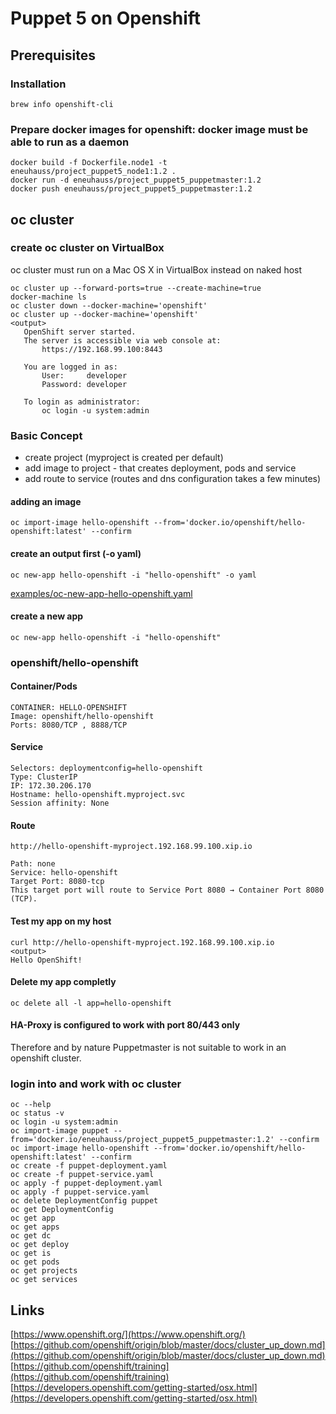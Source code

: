 # Puppet 5 on Openshift
## Prerequisites
### Installation
```
brew info openshift-cli
```

### Prepare docker images for openshift: docker image must be able to run as a daemon
```
docker build -f Dockerfile.node1 -t eneuhauss/project_puppet5_node1:1.2 .
docker run -d eneuhauss/project_puppet5_puppetmaster:1.2
docker push eneuhauss/project_puppet5_puppetmaster:1.2
```

## oc cluster
### create oc cluster on VirtualBox
oc cluster must run on a Mac OS X in VirtualBox instead on naked host
```
oc cluster up --forward-ports=true --create-machine=true
docker-machine ls
oc cluster down --docker-machine='openshift'
oc cluster up --docker-machine='openshift'
<output>
   OpenShift server started.
   The server is accessible via web console at:
       https://192.168.99.100:8443

   You are logged in as:
       User:     developer
       Password: developer

   To login as administrator:
       oc login -u system:admin
```

### Basic Concept
  * create project (myproject is created per default)
  * add image to project - that creates deployment, pods and service
  * add route to service (routes and dns configuration takes a few minutes)

#### adding an image
```
oc import-image hello-openshift --from='docker.io/openshift/hello-openshift:latest' --confirm
```

#### create an output first (-o yaml)
```
oc new-app hello-openshift -i "hello-openshift" -o yaml
```
[examples/oc-new-app-hello-openshift.yaml](./examples/oc-new-app-hello-openshift.yaml)

#### create a new app
```
oc new-app hello-openshift -i "hello-openshift"
```

### openshift/hello-openshift
#### Container/Pods
```
CONTAINER: HELLO-OPENSHIFT
Image: openshift/hello-openshift
Ports: 8080/TCP , 8888/TCP
```

#### Service
```
Selectors: deploymentconfig=hello-openshift
Type: ClusterIP
IP: 172.30.206.170
Hostname: hello-openshift.myproject.svc
Session affinity: None
```

#### Route
```
http://hello-openshift-myproject.192.168.99.100.xip.io

Path: none
Service: hello-openshift
Target Port: 8080-tcp
This target port will route to Service Port 8080 → Container Port 8080 (TCP).
```

#### Test my app on my host
```
curl http://hello-openshift-myproject.192.168.99.100.xip.io
<output>
Hello OpenShift!
```

#### Delete my app completly
```
oc delete all -l app=hello-openshift
```

#### HA-Proxy is configured to work with port 80/443 only
Therefore and by nature Puppetmaster is not suitable to work in an
openshift cluster.


### login into and work with oc cluster
```
oc --help
oc status -v
oc login -u system:admin
oc import-image puppet --from='docker.io/eneuhauss/project_puppet5_puppetmaster:1.2' --confirm
oc import-image hello-openshift --from='docker.io/openshift/hello-openshift:latest' --confirm
oc create -f puppet-deployment.yaml
oc create -f puppet-service.yaml
oc apply -f puppet-deployment.yaml
oc apply -f puppet-service.yaml
oc delete DeploymentConfig puppet
oc get DeploymentConfig
oc get app
oc get apps
oc get dc
oc get deploy
oc get is
oc get pods
oc get projects
oc get services
```

## Links
[https://www.openshift.org/](https://www.openshift.org/)
[https://github.com/openshift/origin/blob/master/docs/cluster_up_down.md](https://github.com/openshift/origin/blob/master/docs/cluster_up_down.md)
[https://github.com/openshift/training](https://github.com/openshift/training)
[https://developers.openshift.com/getting-started/osx.html](https://developers.openshift.com/getting-started/osx.html)
